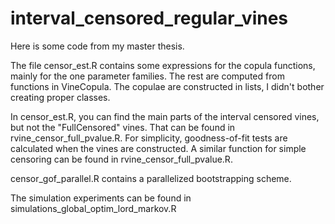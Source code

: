 # interval_censored_regular_vines

Here is some code from my master thesis. 

The file censor_est.R contains some expressions for the copula functions, mainly for the one parameter families. The rest are computed from functions in VineCopula. The copulae are constructed in lists, I didn't bother creating proper classes.

In censor_est.R, you can find the main parts of the interval censored vines, but not the "FullCensored" vines. That can be found in rvine_censor_full_pvalue.R. For simplicity, goodness-of-fit tests are calculated when the vines are constructed. A similar function for simple censoring can be found in rvine_censor_full_pvalue.R. 

censor_gof_parallel.R contains a parallelized bootstrapping scheme.

The simulation experiments can be found in simulations_global_optim_lord_markov.R

